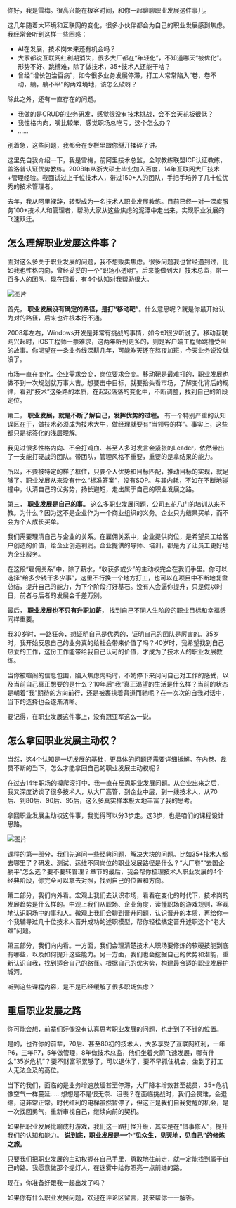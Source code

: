 你好，我是雪梅。很高兴能在极客时间，和你一起聊聊职业发展这件事儿。

这几年随着大环境和互联网的变化，很多小伙伴都会为自己的职业发展感到焦虑。我经常会听到这样一些困惑：

- AI在发展，技术岗未来还有机会吗？
- 大家都说互联网红利期消失，很多大厂都在“年轻化”，不知道哪天“被优化”。形势不好、跳槽难，除了做技术，35+技术人还能干啥？
- 曾经“增长包治百病”，如今很多业务发展停滞，打工人常常陷入“卷，卷不动，躺，躺不平”的两难境地，该怎么破呀？

除此之外，还有一直存在的问题。

- 我做的是CRUD的业务研发，感觉很没有技术挑战，会不会天花板很低？
- 我性格内向，嘴比较笨，感觉职场总吃亏，这个怎么办？
- ……

别着急，这些问题，我都会在专栏里跟你掰开揉碎了讲。

这里先自我介绍一下，我是雪梅，前阿里技术总监，全球教练联盟ICF认证教练，盖洛普认证优势教练。2008年从浙大硕士毕业加入百度，14年互联网大厂技术+管理经验。我面试过上千位技术人，带过150+人的团队，手把手培养了几十位优秀的技术管理者。

去年，我从阿里裸辞，转型成为一名技术人职业发展教练。目前已经一对一深度服务100+技术人和管理者，帮助大家从这些焦虑的泥潭中走出来，实现职业发展的飞速跃迁。

## 怎么理解职业发展这件事？

面对这么多关于职业发展的问题，我不想贩卖焦虑。很多问题我也曾经遇到过，比如我也性格内向，曾经妥妥的一个“职场小透明”。后来能做到大厂技术总监，带一百多人的团队，现在回看，有4个认知对我帮助很大。

![图片](https://static001.geekbang.org/resource/image/92/e8/92809848f1a5a2f22c6e14dca6a865e8.png?wh=1920x963)

首先， **职业发展没有确定的路径，是打“移动靶”**。什么意思呢？就是你最开始认为对的路径，后来也许根本行不通。

2008年左右，Windows开发是非常有挑战的事情，如今却很少听说了。移动互联网兴起时，iOS工程师一票难求，这两年听到更多的，则是客户端工程师跳槽受阻的故事。你渴望在一条业务线深耕几年，可能昨天还在熬夜加班，今天业务说没就没了。

市场一直在变化，企业需求会变，岗位要求会变。移动靶是最难打的，职业发展也做不到一次规划就万事大吉。想要击中目标，就要抬头看市场，了解变化背后的规律，看到“技术”这条路的本质，在起起落落的变化中，不断调整，找到自己的阶段定位。

第二， **职业发展，就是不断了解自己，发挥优势的过程。** 有一个特别严重的认知误区在于，做技术必须成为技术大牛，做经理就要有“当领导的样”。事实上，这些都只是标签化的浅层理解。

我见过很多性格内向、不会打鸡血、甚至人多时发言会紧张的Leader，依然带出了一支能打硬战的团队。带团队，管理风格不重要，重要的是拿结果的能力。

所以，不要被特定的样子框住，只要个人优势和目标匹配，推动目标的实现，就足够了。职业发展从来没有什么“标准答案”，没有SOP。与其内耗，不如在不断地碰撞中，认清自己的优劣势，扬长避短，走出属于自己的职业发展之路。

第三， **职业发展是自己的事。** 这么多职业发展问题，公司五花八门的培训从来不教。为什么？因为这不是企业作为一个商业组织的义务。企业只为结果买单，而不会为个人成长买单。

我们需要理清自己与企业的关系。在雇佣关系中，企业提供岗位，是希望员工给客户创造的价值，给企业创造利润。企业提供的导师、培训，都是为了让员工更好地为企业服务。

在这段“雇佣关系”中，除了薪水，“收获多或少”的主动权完全在我们手里。你可以选择“给多少钱干多少事”，这里不行换一个地方打工，也可以在项目中不断地复盘总结，提升自己的能力，为下个阶段打好基石。没有人会逼你提升，只是假以时日，前者与后者的发展会千差万别。

最后， **职业发展也不只有升职加薪，** 找到自己不同人生阶段的职业目标和幸福感同样重要。

我30岁时，一路狂奔，想证明自己是优秀的，证明自己的团队是厉害的。35岁时，我开始反思自己的业务真的给社会带来价值了吗？40岁时，我希望找到自己热爱的工作，这份工作能带给我自己认可的价值，才成为了技术人的职业发展教练。

当你被喧闹的信息包围，陷入焦虑内耗时，不妨停下来问问自己对工作的感受，以及当前自己真正想要的是什么？10年后“我”真正渴望的生活是什么样？当前的状态是朝着“我”期待的方向前行，还是被裹挟着背道而驰呢？在一次次的自我对话中，当下的选择也会逐渐清晰。

要记得，在职业发展这件事上，没有冠亚军这么一说。

## 怎么拿回职业发展主动权？

当然，这4个认知是一切发展的基础，更具体的问题还需要详细拆解。在内卷、裁员不断的当下，怎么才能拿回自己的职业发展主动权呢？

在过去14年职场的摸爬滚打中，我一直在反思职业发展问题。从企业出来之后，我又深度访谈了很多技术人，从大厂高管，到企业中层，到一线技术人，从70后、到80后、90后、95后，这么多真实样本极大地丰富了我的思考。

拿回职业发展主动权这件事，我觉得可以分3步走。这3步，也是咱们的课程设计思路。

![图片](https://static001.geekbang.org/resource/image/8c/92/8c35f641ab558daf7dec0d1e27eee292.png?wh=1920x784)

课程的第一部分，我们先追问一些经典问题，解决大块的问题。比如35+技术人都去哪里了？研发、测试、运维不同岗位的职业发展路径是什么？“大厂卷”“去国企躺平”怎么选？要不要转管理？章节的最后，我会帮你梳理技术人职业发展的4个经典阶段，你完全可以拿去对照，找到自己的位置和方向。

第二部分，我们向外看。宏观上我们去认识市场，看看在变化的时代下，技术岗的发展趋势是什么样的。中观上我们从职场、企业角度，读懂职场的游戏规则，客观地认识职场中的事和人。微观上我们会聊到晋升问题，认识晋升的本质，再给你一个我辅导过几十位技术人晋升成功的述职模型，帮你轻松搞定晋升述职这个“老大难”问题。

第三部分，我们向内看。一方面，我们会理清楚技术人职场要修炼的软硬技能到底有哪些，以及如何提升这些能力。另一方面，我们也会挖掘自己的优势和潜能，重新认识自我，找到适合自己的路径。根据自己的优劣势，构建最合适的职业发展护城河。

听到这些课程内容，是不是已经缓解了很多职场焦虑？

## 重启职业发展之路

你可能会想，前辈们好像没有认真思考职业发展的问题，也走到了不错的位置。

是的，也许你的前辈，70后、甚至80初的技术人，大多享受了互联网红利，一年P6，三年P7，5年做管理，8年做技术总监，他们坐着火箭飞速发展，哪有什么“35岁危机”？要不财富积累够了，可以退休了，要不早抓住机会，坐到了打工人无法企及的高位。

当下的我们，面临的是业务增速放缓甚至停滞，大厂降本增效甚至裁员，35+危机像空气一样蔓延……想想是不是很无奈、沮丧？在面临挑战时，我们会畏难，会退缩，这非常正常。时代红利的电梯虽然暂停了，但这正是我们自我觉醒的机会，是一次找回勇气，重新审视自己，继续向前的契机。

如果把职业发展比喻成打游戏，我们这一路打怪升级，其实是在“借事修人”，提升我们的认知和能力。 **说到底，职业发展是一个“见众生，见天地，见自己”的修炼之旅。**

只要我们把职业发展的主动权握在自己手里，勇敢地往前走，就一定能找到属于自己的路。我愿意做那个提灯人，在迷雾中给你照亮一点前进的路。

现在，你准备好跟我一起出发了吗？

如果你有什么职业发展问题，欢迎在评论区留言，我来帮你一一解答。